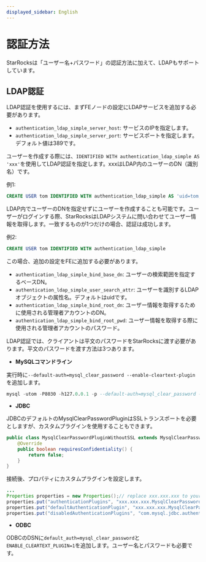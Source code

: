 ```yaml
---
displayed_sidebar: English
---
```


# 認証方法

StarRocksは「ユーザー名+パスワード」の認証方法に加えて、LDAPもサポートしています。

## LDAP認証

LDAP認証を使用するには、まずFEノードの設定にLDAPサービスを追加する必要があります。

* `authentication_ldap_simple_server_host`: サービスのIPを指定します。
* `authentication_ldap_simple_server_port`: サービスポートを指定します。デフォルト値は389です。

ユーザーを作成する際には、`IDENTIFIED WITH authentication_ldap_simple AS 'xxx'`を使用してLDAP認証を指定します。xxxはLDAP内のユーザーのDN（識別名）です。

例1:

~~~sql
CREATE USER tom IDENTIFIED WITH authentication_ldap_simple AS 'uid=tom,ou=company,dc=example,dc=com'
~~~

LDAP内でユーザーのDNを指定せずにユーザーを作成することも可能です。ユーザーがログインする際、StarRocksはLDAPシステムに問い合わせてユーザー情報を取得します。一致するものが1つだけの場合、認証は成功します。

例2:

~~~sql
CREATE USER tom IDENTIFIED WITH authentication_ldap_simple
~~~

この場合、追加の設定をFEに追加する必要があります。

* `authentication_ldap_simple_bind_base_dn`: ユーザーの検索範囲を指定するベースDN。
* `authentication_ldap_simple_user_search_attr`: ユーザーを識別するLDAPオブジェクトの属性名。デフォルトはuidです。
* `authentication_ldap_simple_bind_root_dn`: ユーザー情報を取得するために使用される管理者アカウントのDN。
* `authentication_ldap_simple_bind_root_pwd`: ユーザー情報を取得する際に使用される管理者アカウントのパスワード。

LDAP認証では、クライアントは平文のパスワードをStarRocksに渡す必要があります。平文のパスワードを渡す方法は3つあります。

* **MySQLコマンドライン**

 実行時に`--default-auth=mysql_clear_password --enable-cleartext-plugin`を追加します。

~~~sql
mysql -utom -P8030 -h127.0.0.1 -p --default-auth=mysql_clear_password --enable-cleartext-plugin
~~~

* **JDBC**

JDBCのデフォルトのMysqlClearPasswordPluginはSSLトランスポートを必要としますが、カスタムプラグインを使用することもできます。

~~~java
public class MysqlClearPasswordPluginWithoutSSL extends MysqlClearPasswordPlugin {
    @Override  
    public boolean requiresConfidentiality() {
        return false;
    }
}
~~~

接続後、プロパティにカスタムプラグインを設定します。

~~~java
...
Properties properties = new Properties();// replace xxx.xxx.xxx to your package name
properties.put("authenticationPlugins", "xxx.xxx.xxx.MysqlClearPasswordPluginWithoutSSL");
properties.put("defaultAuthenticationPlugin", "xxx.xxx.xxx.MysqlClearPasswordPluginWithoutSSL");
properties.put("disabledAuthenticationPlugins", "com.mysql.jdbc.authentication.MysqlNativePasswordPlugin");DriverManager.getConnection(url, properties);
~~~

* **ODBC**

ODBCのDSNに`default_auth=mysql_clear_password`と`ENABLE_CLEARTEXT_PLUGIN=1`を追加します。ユーザー名とパスワードも必要です。
